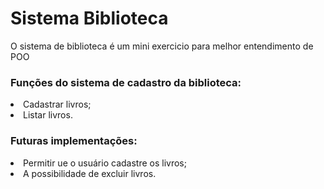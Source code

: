 <h1>Sistema Biblioteca</h1>
<p>O sistema de biblioteca é um mini exercicio para melhor entendimento de POO</p>
<h3>Funções do sistema de cadastro da biblioteca: </h3>
<li>Cadastrar livros;</li>
<li>Listar livros.</li>
<h3>Futuras implementações: </h3>
<li>Permitir ue o usuário cadastre os livros;</li>
<li>A possibilidade de excluir livros.</li>
